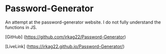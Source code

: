 # Password-Generator
An attempt at the password-generator website. I do not fully understand the functions in JS. 
</br>

[GitHub] (https://github.com/irkag22/Password-Generator)
</br>

[LiveLink]  (https://irkag22.github.io/Password-Generator/)
</br>


